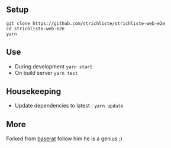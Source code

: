 ## Setup

```
git clone https://github.com/strichliste/strichliste-web-e2e
cd strichliste-web-e2e
yarn
```

## Use

- During development `yarn start`
- On build server `yarn test`

## Housekeeping

- Update dependencies to latest : `yarn update`

## More

Forked from [baserat](https://twitter.com/basarat) follow him he is a genius ;)
